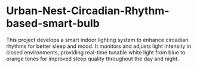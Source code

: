 # Urban-Nest-Circadian-Rhythm-based-smart-bulb
This project develops a smart indoor lighting system to enhance circadian rhythms for better sleep and mood. It monitors and adjusts light intensity in closed environments, providing real-time tunable white light from blue to orange tones for improved sleep quality throughout the day and night.
